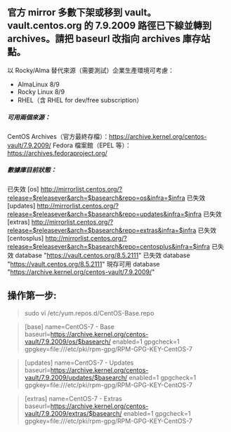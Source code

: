 官方 mirror 多數下架或移到 vault。  
vault.centos.org 的 7.9.2009 路徑已下線並轉到 archives。請把 baseurl 改指向 archives 庫存站點。
-
以 Rocky/Alma 替代來源（需要測試）企業生產環境可考慮：  
- AlmaLinux 8/9  
- Rocky Linux 8/9  
- RHEL（含 RHEL for dev/free subscription）

##### 可用兩個來源：
CentOS Archives（官方最終存檔）：https://archive.kernel.org/centos-vault/7.9.2009/
Fedora 檔案館（EPEL 等）：https://archives.fedoraproject.org/

##### 數據庫目前狀態：
已失效 [os] http://mirrorlist.centos.org/?release=$releasever&arch=$basearch&repo=os&infra=$infra
已失效 [updates] http://mirrorlist.centos.org/?release=$releasever&arch=$basearch&repo=updates&infra=$infra
已失效 [extras] http://mirrorlist.centos.org/?release=$releasever&arch=$basearch&repo=extras&infra=$infra
已失效 [centosplus] http://mirrorlist.centos.org/?release=$releasever&arch=$basearch&repo=centosplus&infra=$infra
已失效 database "https://vault.centos.org/8.5.2111"
已失效 database "https://vault.centos.org/8.5.2111"
現存可用 database "https://archive.kernel.org/centos-vault/7.9.2009/"  


操作第一步:
- 
> sudo vi /etc/yum.repos.d/CentOS-Base.repo

> [base]
> name=CentOS-7 - Base
> baseurl=https://archive.kernel.org/centos-vault/7.9.2009/os/$basearch/
> enabled=1
> gpgcheck=1
> gpgkey=file:///etc/pki/rpm-gpg/RPM-GPG-KEY-CentOS-7

> [updates]
> name=CentOS-7 - Updates
> baseurl=https://archive.kernel.org/centos-vault/7.9.2009/updates/$basearch/
> enabled=1
> gpgcheck=1
> gpgkey=file:///etc/pki/rpm-gpg/RPM-GPG-KEY-CentOS-7

> [extras]
> name=CentOS-7 - Extras
> baseurl=https://archive.kernel.org/centos-vault/7.9.2009/extras/$basearch/
> enabled=1
> gpgcheck=1
> gpgkey=file:///etc/pki/rpm-gpg/RPM-GPG-KEY-CentOS-7

